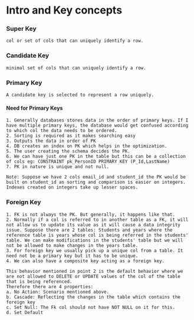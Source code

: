 # Intro and Key concepts

### Super Key
    col or set of cols that can uniquely identify a row.

### Candidate Key
    minimal set of cols that can uniquely identify a row.

### Primary Key
    A candidate key is selected to represent a row uniquely.
    
#### Need for Primary Keys
    1. Generally databases stores data in the order of primary keys. If I have multiple primary keys, the database would get confused according to which col the data needs to be ordered.
    2. Sorting is required as it makes searching easy
    3. Outputs the data in order of PK
    4. DB creates an index on PK which helps in the optimization.
    5. The user creating the schema decides the PK.
    6. We can have just one PK in the table but this can be a collection of cols eg: CONSTRAINT pk_PersonID PRIMARY KEY (P_Id,LastName) 
    7. PK in nature is unique and not null.
    
    Note: Suppose we have 2 cols email_id and student_id the PK would be built on student_id as sorting and comparison is easier on integers. Indexes created on integers take up lesser spaces.

### Foreign Key
    1. FK is not always the PK. But generally, it happens like that.
    2. Normally if a col is referred to in another table as a FK, it will not allow us to update its value as it will cause a data integrity issue. Suppose there are 2 tables: Students and years where the reference table is years whose col is being referred in the students' table. We can make modifications in the students' table but we will not be allowed to make changes in the years table.
    3. For foreign key we usually pick up a unique col from a table. It need not be a primary key but it has to be unique.
    4. We can also have a composite key acting as a foreign key.

    This behavior mentioned in point 2 is the default behavior where we are not allowed to DELETE or UPDATE values of the col of the table that is being referenced.
    Therefore there are 4 properties:
    a. No Action: Scenario mentioned above.
    b. Cascade: Reflecting the changes in the table which contains the foreign key
    c. Set Null: The Fk col should not have NOT NULL on it for this.
    d. Set Default
    

